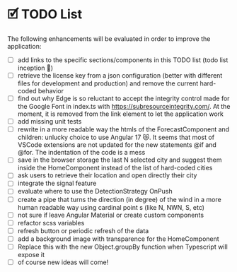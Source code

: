 # 🗹 TODO List

The following enhancements will be evaluated in order to improve the application:

-   [ ] add links to the specific sections/components in this TODO list (todo list inception 🤯)
-   [ ] retrieve the license key from a json configuration (better with different files for development and production) and remove the current hard-coded behavior
-   [ ] find out why Edge is so reluctant to accept the integrity control made for the Google Font in index.ts with https://subresourceintegrity.com/. At the moment, it is removed from the link element to let the application work
-   [ ] add missing unit tests
-   [ ] rewrite in a more readable way the htmls of the ForecastComponent and children: unlucky choice to use Angular 17 😿. It seems that most of VSCode extensions are not updated for the new statements @if and @for. The indentation of the code is a mess
-   [ ] save in the browser storage the last N selected city and suggest them inside the HomeComponent instead of the list of hard-coded cities
-   [ ] ask users to retrieve their location and open directly their city
-   [ ] integrate the signal feature
-   [ ] evaluate where to use the DetectionStrategy OnPush
-   [ ] create a pipe that turns the direction (in degree) of the wind in a more human readable way using cardinal point
        s (like N, NWN, S, etc)
-   [ ] not sure if leave Angular Material or create custom components
-   [ ] refactor scss variables
-   [ ] refresh button or periodic refresh of the data
-   [ ] add a background image with transparence for the HomeComponent
-   [ ] Replace this with the new Object.groupBy function when Typescript will expose it
-   [ ] of course new ideas will come!
